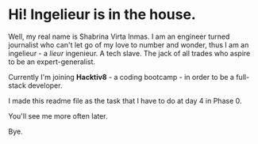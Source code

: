 # Hi! Ingelieur is in the house.

Well, my real name is Shabrina Virta Inmas. I am an engineer turned journalist who can't let go of my love to number and wonder, thus I am an ingelieur - a *lieur* ingenieur. A tech slave. The jack of all trades who aspire to be an expert-generalist.

Currently I'm joining **Hacktiv8** - a coding bootcamp - in order to be a full-stack developer.

I made this readme file as the task that I have to do at day 4 in Phase 0. 

You'll see me more often later.

Bye.
